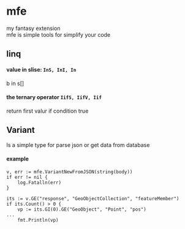 # mfe
my fantasy extension  
mfe is simple tools for simplify your code  
## linq
#### value in slise: `InS, InI, In`
b in s[]

#### the ternary operator `IifS, IifV, Iif`
return first valur if condition true 
## Variant
Is a simple type for parse json or get data from database
#### example
```golang
v, err := mfe.VariantNewFromJSON(string(body))
if err != nil {
    log.Fatalln(err)
}

its := v.GE("response", "GeoObjectCollection", "featureMember")
if its.Count() > 0 {
    vp := its.GI(0).GE("GeoObject", "Point", "pos")
...
    fmt.Println(vp)
```
